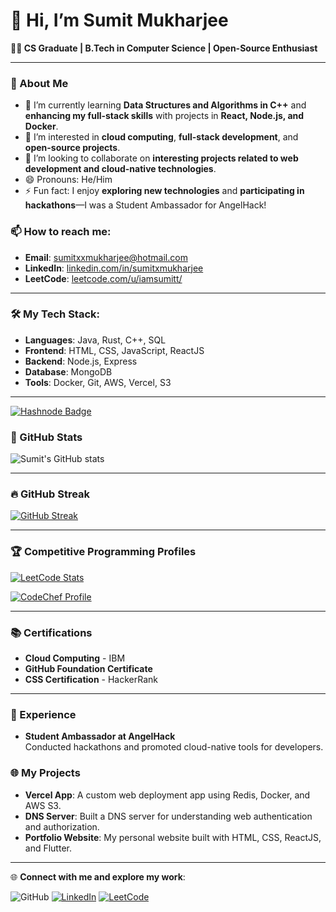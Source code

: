 # 👋 Hi, I’m Sumit Mukharjee

**👨‍💻 CS Graduate | B.Tech in Computer Science | Open-Source Enthusiast**

---

### 👀 About Me
- 🌱 I’m currently learning **Data Structures and Algorithms in C++** and **enhancing my full-stack skills** with projects in **React, Node.js, and Docker**.
- 👀 I’m interested in **cloud computing**, **full-stack development**, and **open-source projects**.
- 💞️ I’m looking to collaborate on **interesting projects related to web development and cloud-native technologies**.
- 😄 Pronouns: He/Him
- ⚡ Fun fact: I enjoy **exploring new technologies** and **participating in hackathons**—I was a Student Ambassador for AngelHack!

### 📫 How to reach me:
- **Email**: [sumitxxmukharjee@hotmail.com](mailto:sumitxxmukharjee@hotmail.com)
- **LinkedIn**: [linkedin.com/in/sumitxmukharjee](https://www.linkedin.com/in/sumitxmukharjee/)
- **LeetCode**: [leetcode.com/u/iamsumitt/](https://leetcode.com/u/iamsumitt/)

---

### 🛠️ My Tech Stack:
- **Languages**: Java, Rust, C++, SQL
- **Frontend**: HTML, CSS, JavaScript, ReactJS
- **Backend**: Node.js, Express
- **Database**: MongoDB
- **Tools**: Docker, Git, AWS, Vercel, S3

---

[![Hashnode Badge](https://img.shields.io/badge/Hashnode-Blog-blue?style=flat&logo=hashnode)](https://hashnode.com/@SumitMukharjii)


### 🌟 GitHub Stats
![Sumit's GitHub stats](https://github-readme-stats.vercel.app/api?username=sumitscave&show_icons=true&theme=tokyonight)

---

### 🔥 GitHub Streak
[![GitHub Streak](https://github-readme-streak-stats.herokuapp.com?user=sumitscave&theme=tokyonight&date_format=M%20j%5B%2C%20Y%5D)](https://git.io/streak-stats)

---

### 🏆 Competitive Programming Profiles

[![LeetCode Stats](https://leetcard.jacoblin.cool/iamsumitt?theme=dark&font=Source%20Code%20Pro&ext=activity)](https://leetcode.com/u/iamsumitt/)

[![CodeChef Profile](https://cp-logo.vercel.app/codechef/drstrange16)](https://www.codechef.com/users/drstrange16)


---

### 📚 Certifications
- **Cloud Computing** - IBM
- **GitHub Foundation Certificate**
- **CSS Certification** - HackerRank

---

### 💼 Experience
- **Student Ambassador at AngelHack**  
  Conducted hackathons and promoted cloud-native tools for developers.

### 🌐 My Projects
- **Vercel App**: A custom web deployment app using Redis, Docker, and AWS S3.
- **DNS Server**: Built a DNS server for understanding web authentication and authorization.
- **Portfolio Website**: My personal website built with HTML, CSS, ReactJS, and Flutter.

---

🌐 **Connect with me and explore my work**:

![GitHub](https://img.shields.io/github/followers/sumitscave?label=Follow&style=social)
[![LinkedIn](https://img.shields.io/badge/LinkedIn-Sumit%20Mukharjee-blue?style=flat&logo=linkedin)](https://www.linkedin.com/in/sumitxmukharjee/)
[![LeetCode](https://img.shields.io/badge/LeetCode-Sumit%20Mukharjee-orange?style=flat&logo=leetcode)](https://leetcode.com/u/iamsumitt/)

